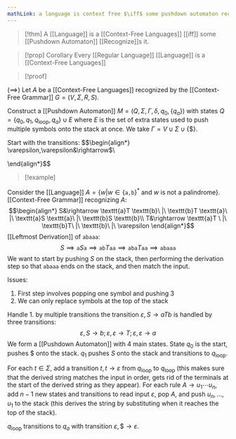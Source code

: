 ```yaml
---
mathLink: a language is context free $\iff$ some pushdown automaton recognizes it
---
```

>[!thm]
>A [[Language]] is a [[Context-Free Languages]] [[iff]] some [[Pushdown Automaton]] [[Recognize]]s it.

>[!prop] Corollary
>Every [[Regular Language]] [[Language]] is a [[Context-Free Languages]]

>[!proof]

($\implies$) Let $A$ be a [[Context-Free Languages]] recognized by the [[Context-Free Grammar]] $G=(V,\Sigma,R,S)$. 

Construct a [[Pushdown Automaton]] $M=(Q,\Sigma,\Gamma,\delta,q_{0},\{q_{a}\})$ with states $Q=\{q_{0},q_{1},q_\text{loop},q_{a}\}\cup E$ where $E$ is the set of extra states used to push multiple symbols onto the stack at once. We take $\Gamma= V\cup \Sigma\cup\{\$\}$. 

Start with the transitions: $$\begin{align*}
\varepsilon,\varepsilon&\rightarrow\$\\

\end{align*}$$

>[!example]

Consider the [[Language]] $A=\{w|w\in\{\texttt{a,b}\}^{*}\text{ and }w \text{ is not a palindrome}\}$. [[Context-Free Grammar]] recognizing $A$: $$\begin{align*}
S&\rightarrow \texttt{a}T \texttt{b}\ |\ \texttt{b}T \texttt{a}\ |\ \texttt{a}S \texttt{a}\ |\ \texttt{b}S \texttt{b}\\
T&\rightarrow \texttt{a}T \ |\ \texttt{b}T\ |\ \texttt{b}\ |\ \varepsilon
\end{align*}$$
[[Leftmost Derivation]] of $\texttt{abaaa}$: $$S\implies \texttt{a}S \texttt{a}\implies \texttt{ab}T \texttt{aa}\implies \texttt{aba}T \texttt{aa}\implies \texttt{abaaa}$$
We want to start by pushing $S$ on the stack, then performing the derivation step so that $\texttt{abaaa}$ ends on the stack, and then match the input.

Issues:
1. First step involves popping one symbol and pushing 3
2. We can only replace symbols at the top of the stack

Handle 1. by multiple transitions the transition $\varepsilon,S \rightarrow aTb$ is handled by three transitions: $$\varepsilon,S \rightarrow b; \varepsilon,\varepsilon \rightarrow T; \varepsilon,\varepsilon \rightarrow a$$
We form a [[Pushdown Automaton]] with 4 main states. State $q_{0}$ is the start, pushes \$ onto the stack. $q_1$ pushes $S$ onto the stack and transitions to $q_\text{loop}$.

For each $t\in \Sigma$, add a transition $t,t \rightarrow \varepsilon$ from $q_\text{loop}$ to $q_\text{loop}$ (this makes sure that the derived string matches the input in order, gets rid of the terminals at the start of the derived string as they appear). For each rule $A \rightarrow u_{1}\cdots u_{n}$, add $n-1$ new states and transitions to read input $\varepsilon$, pop $A$, and push $u_{n},\ldots,u_{1}$ to the stack (this derives the string by substituting when it reaches the top of the stack).

$q_\text{loop}$ transitions to $q_{a}$ with transition $\varepsilon,\$\to\varepsilon$.
